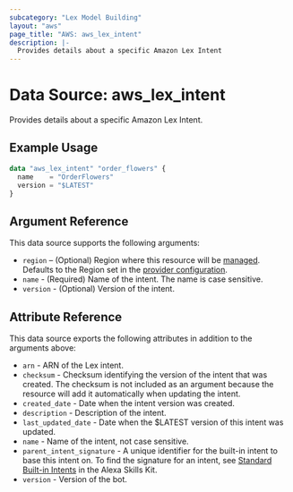 ```yaml
---
subcategory: "Lex Model Building"
layout: "aws"
page_title: "AWS: aws_lex_intent"
description: |-
  Provides details about a specific Amazon Lex Intent
---
```


# Data Source: aws_lex_intent

Provides details about a specific Amazon Lex Intent.

## Example Usage

```terraform
data "aws_lex_intent" "order_flowers" {
  name    = "OrderFlowers"
  version = "$LATEST"
}
```

## Argument Reference

This data source supports the following arguments:

* `region` – (Optional) Region where this resource will be [managed](https://docs.aws.amazon.com/general/latest/gr/rande.html#regional-endpoints). Defaults to the Region set in the [provider configuration](https://registry.terraform.io/providers/hashicorp/aws/latest/docs#aws-configuration-reference).
* `name` - (Required) Name of the intent. The name is case sensitive.
* `version` - (Optional) Version of the intent.

## Attribute Reference

This data source exports the following attributes in addition to the arguments above:

* `arn` - ARN of the Lex intent.
* `checksum` - Checksum identifying the version of the intent that was created. The checksum is not
included as an argument because the resource will add it automatically when updating the intent.
* `created_date` - Date when the intent version was created.
* `description` - Description of the intent.
* `last_updated_date` - Date when the $LATEST version of this intent was updated.
* `name` - Name of the intent, not case sensitive.
* `parent_intent_signature` - A unique identifier for the built-in intent to base this
intent on. To find the signature for an intent, see
[Standard Built-in Intents](https://developer.amazon.com/public/solutions/alexa/alexa-skills-kit/docs/built-in-intent-ref/standard-intents)
in the Alexa Skills Kit.
* `version` - Version of the bot.
